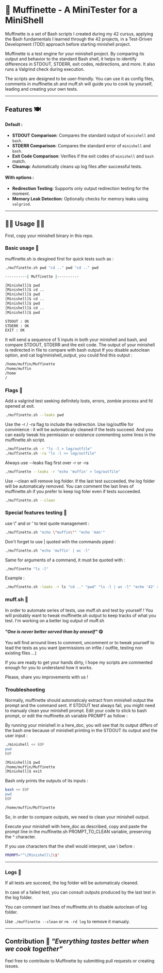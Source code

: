 # 🧁 Muffinette - A MiniTester for a MiniShell 

Muffinette is a set of Bash scripts I created during my 42 cursus, applying the Bash fundamentals I learned through the 42 projects, in a Test-Driven Development (TDD) approach before starting minishell project. 

Muffinette is a test engine for your minishell project. By comparing its output and behavior to the standard Bash shell, it helps to identify differences in STDOUT, STDERR, exit codes, redirections, and more. It also runs a Valgrind check during execution.

The scripts are designed to be user-friendly. You can use it as config files, comments in muffinette.sh and muff.sh will guide you to cook by yourself, leading and creating your own tests. 

---

## Features 🍽

#### Default :
- **STDOUT Comparison**: Compares the standard output of `minishell` and `bash`.
- **STDERR Comparison**: Compares the standard error of `minishell` and `bash`.
- **Exit Code Comparison**: Verifies if the exit codes of `minishell` and `bash` match.
- **Cleanup**: Automatically cleans up log files after successful tests.
  
#### With options :
- **Redirection Testing**: Supports only output redirection testing for the moment.
- **Memory Leak Detection**: Optionally checks for memory leaks using `valgrind`.

---

## 👩‍🍳 Usage 🧑‍🍳 

First, copy your minishell binary in this repo.

### Basic usage 🥄

muffinette.sh is desgined first for quick tests such as :
```bash
./muffinette.sh pwd "cd .." pwd "cd .." pwd
```
```bash
----------| Muffinette |----------

[Minishell]$ pwd
[Minishell]$ cd ..
[Minishell]$ pwd
[Minishell]$ cd ..
[Minishell]$ pwd
[Minishell]$ cd ..
[Minishell]$ pwd

STDOUT : OK
STDERR : OK
EXIT : OK
```
It will send a sequence of 5 inputs in both your minishell and bash, and compare STDOUT, STDERR and the exit code.
The output of your minishell is redirected in file to compare with bash output
If you disable autoclean option, and cat log/minishell_output, you could find this output :
```bash
/home/muffin/Muffinette
/home/muffin
/home
/
```

### Flags 🍴
Add a valgrind test seeking definitely losts, errors, zombie process and fd opened at exit.

```bash
./muffinette.sh --leaks pwd
```
Use the -r / -ra flag to include the redirection. Use log/outfile for convinience : it will be automaticaly cleaned if the tests succeed.
And you can easily tweak his permission or existence commenting some lines in the muffinette.sh script.
```bash
./muffinette.sh -r "ls -l > log/outfile"
./muffinette.sh -ra "ls -l >> log/outfile"
```
Always use --leaks flag first over -r or -ra
```bash
./muffinette --leaks -r "echo 'muffin' > log/outfile"
```
Use --clean will remove log folder. If the last test succeeded, the log folder will be automaticaly removed.
You can comment the last lines of muffinette.sh if you prefer to keep log foler even if tests succeeded.
```bash
./muffinette.sh --clean
```
### Special features testing 🔪 

use \\" and or ' to test quote management :
```bash
./muffinette.sh "echo \"muffin\"" "echo 'man'"
```

Don't forget to use | quoted with the commands piped :
```bash
./muffinette.sh "echo 'muffin' | wc -l"
```

Same for arguments of a command, it must be quoted with :
```bash
./muffinette "ls -l"
```

Example :
  ```bash
  ./muffinette.sh -leaks -r ls "cd .." "pwd" "ls -l | wc -l" "echo '42' > log/outfile" 
  ```
### muff.sh 🥗

In order to automate series of tests, use muff.sh and test by yourself !
You will probably want to tweak muffinette.sh output to keep tracks of what you test.
I'm working on a better log output of muff.sh

#### _"One is never better served than by oneself"_ 😋

You will find arround lines to comment, uncomment or to tweak yourself to lead the tests as you want (permissions on infile / outfile, testing non existing files ...)

If you are ready to get your hands dirty, I hope my scripts are commented enough for you to understand how it works. 

Please, share you improvements with us ! 

### Troubleshooting 
Normally, muffinette should automaticaly extract from minishell output the prompt and the command sent.
If STDOUT test always fail, you might need to manualy clean your minishell prompt.
Edit your code to stick to bash prompt, or edit the muffinette.sh variable PROMPT as follow :

By running your minishell in a here_doc, you will see that its output differs of the bash one because of minishell printing in the STDOUT its output and the user input : 
```bash
./minishell << EOF
pwd
EOF
```
```bash
[Minishell]$ pwd
/home/muffin/Muffinette
[Minishell]$ exit
```
Bash only prints the outputs of its inputs :
```bash
bash << EOF
pwd
EOF
```
```bash
/home/muffin/Muffinette
```
So, in order to compare outputs, we need to clean your minishell output.

Execute your minishell with here_doc as described, copy and paste the prompt line in the muffinette.sh PROMPT_TO_CLEAN variable, preserving the ^ character.

If you use characters that the shell would interpret, use \ before : 
```bash
PROMPT="^\[Minishell\]\$"
```

---

### Logs 📜
If all tests are succeed, the log folder will be automaticaly cleaned. 

In case of a failed test, you can consult outputs produced by the last test in the log folder.

You can comment last lines of muffinette.sh to disable autoclean of log folder.

Use `./muffinette --clean` or `rm -rd log` to remove it manualy.

---

## Contribution 🍻 _"Everything tastes better when we cook together"_
Feel free to contribute to Muffinette by submitting pull requests or creating issues.

